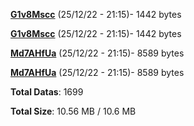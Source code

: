 [**G1v8Mscc**](/data/G1v8Mscc.txt) (25/12/22 - 21:15)- 1442 bytes

[**G1v8Mscc**](/data/G1v8Mscc.txt) (25/12/22 - 21:15)- 1442 bytes

[**Md7AHfUa**](/data/Md7AHfUa.txt) (25/12/22 - 21:15)- 8589 bytes

[**Md7AHfUa**](/data/Md7AHfUa.txt) (25/12/22 - 21:15)- 8589 bytes

**Total Datas**: 1699

**Total Size**: 10.56 MB / 10.6 MB